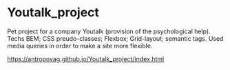 # Youtalk_project
Pet project for a company Youtalk (provision of the psychological help).
Techs
BEM;
CSS preudo-classes;
Flexbox;
Grid-layout;
semantic tags.
Used media queries in order to make a site more flexible.

https://antropovag.github.io/Youtalk_project/index.html
